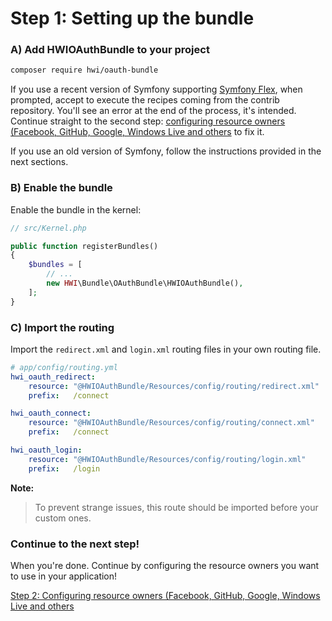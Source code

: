 Step 1: Setting up the bundle
=============================
### A) Add HWIOAuthBundle to your project

```bash
composer require hwi/oauth-bundle
```

If you use a recent version of Symfony supporting [Symfony Flex](https://symfony.com/doc/current/quick_tour/flex_recipes.html), when prompted, accept to execute the recipes coming from the contrib repository.
You'll see an error at the end of the process, it's intended. Continue straight to the second step: [configuring resource owners (Facebook, GitHub, Google, Windows Live and others](2-configuring_resource_owners.md) to fix it.

If you use an old version of Symfony, follow the instructions provided in the next sections.

### B) Enable the bundle

Enable the bundle in the kernel:

```php
// src/Kernel.php

public function registerBundles()
{
    $bundles = [
        // ...
        new HWI\Bundle\OAuthBundle\HWIOAuthBundle(),
    ];
}
```

### C) Import the routing

Import the `redirect.xml` and `login.xml` routing files in your own routing file.

```yaml
# app/config/routing.yml
hwi_oauth_redirect:
    resource: "@HWIOAuthBundle/Resources/config/routing/redirect.xml"
    prefix:   /connect

hwi_oauth_connect:
    resource: "@HWIOAuthBundle/Resources/config/routing/connect.xml"
    prefix:   /connect

hwi_oauth_login:
    resource: "@HWIOAuthBundle/Resources/config/routing/login.xml"
    prefix:   /login
```

**Note:**

> To prevent strange issues, this route should be imported before your custom ones.

### Continue to the next step!
When you're done. Continue by configuring the resource owners you want to use
in your application!


[Step 2: Configuring resource owners (Facebook, GitHub, Google, Windows Live and others](2-configuring_resource_owners.md)
